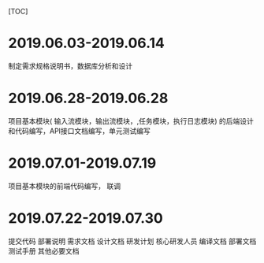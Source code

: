 [TOC]

# 2019.06.03-2019.06.14
制定需求规格说明书，数据库分析和设计
# 2019.06.28-2019.06.28
项目基本模块( 输入流模块，输出流模块，,任务模块，执行日志模块) 的后端设计和代码编写，API接口文档编写，单元测试编写	
# 2019.07.01-2019.07.19
项目基本模块的前端代码编写， 联调
# 2019.07.22-2019.07.30
提交代码
部署说明
需求文档
设计文档
研发计划
核心研发人员
编译文档
部署文档
测试手册
其他必要文档




